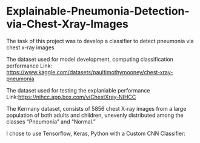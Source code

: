 # Explainable-Pneumonia-Detection-via-Chest-Xray-Images


The task of this project was to develop a classifier to detect pneumonia via chest x-ray images

The dataset used for model development, computing classification performance  Link: https://www.kaggle.com/datasets/paultimothymooney/chest-xray-pneumonia

The dataset used for testing the explaniable performance Link:https://nihcc.app.box.com/v/ChestXray-NIHCC

The Kermany dataset, consists of 5856 chest X-ray images from a large population of both adults and children, unevenly distributed among the classes “Pneumonia” and “Normal.”

I chose to use Tensorflow, Keras, Python with a Custom CNN Classifier:
